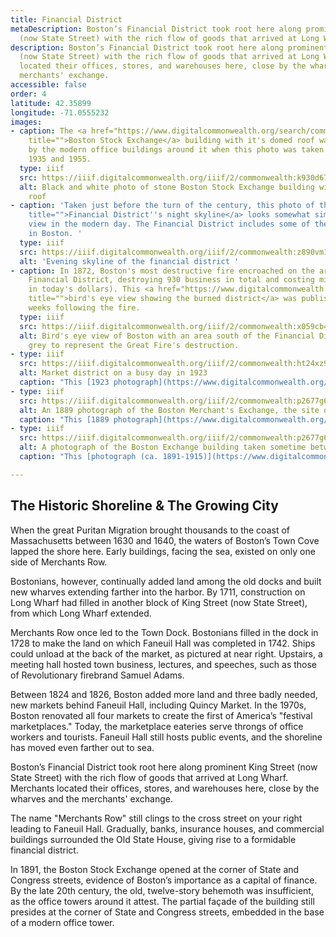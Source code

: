 ```yaml
---
title: Financial District
metaDescription: Boston’s Financial District took root here along prominent King Street
  (now State Street) with the rich flow of goods that arrived at Long Wharf.
description: Boston’s Financial District took root here along prominent King Street
  (now State Street) with the rich flow of goods that arrived at Long Wharf. Merchants
  located their offices, stores, and warehouses here, close by the wharves and the
  merchants' exchange.
accessible: false
order: 4
latitude: 42.35899
longitude: -71.0555232
images:
- caption: The <a href="https://www.digitalcommonwealth.org/search/commonwealth:k930d674m"
    title="">Boston Stock Exchange</a> building with it's domed roof was already dwarfed
    by the modern office buildings around it when this photo was taken sometime between
    1935 and 1955.
  type: iiif
  src: https://iiif.digitalcommonwealth.org/iiif/2/commonwealth:k930d675w
  alt: Black and white photo of stone Boston Stock Exchange building with a domed
    roof
- caption: 'Taken just before the turn of the century, this photo of the <a href="https://www.digitalcommonwealth.org/search/commonwealth:pn89gz79f"
    title="">Financial District''s night skyline</a> looks somewhat similar to the
    view in the modern day. The Financial District includes some of the tallest buildings
    in Boston. '
  type: iiif
  src: https://iiif.digitalcommonwealth.org/iiif/2/commonwealth:z890vm110
  alt: 'Evening skyline of the financial district '
- caption: In 1872, Boston's most destructive fire encroached on the area of today's
    Financial District, destroying 930 business in total and costing millions (billions
    in today's dollars). This <a href="https://www.digitalcommonwealth.org/search/commonwealth:x059cb44q"
    title="">bird's eye view showing the burned district</a> was published in the
    weeks following the fire.
  type: iiif
  src: https://iiif.digitalcommonwealth.org/iiif/2/commonwealth:x059cb450
  alt: Bird's eye view of Boston with an area south of the Financial District shaded
    grey to represent the Great Fire's destruction.
- type: iiif
  src: https://iiif.digitalcommonwealth.org/iiif/2/commonwealth:ht24xz97g
  alt: Market district on a busy day in 1923
  caption: "This [1923 photograph](https://www.digitalcommonwealth.org/search/commonwealth:ht24xz966) depicts the bustling enterprise of Boston's Market District on a particularly hectic day."
- type: iiif
  src: https://iiif.digitalcommonwealth.org/iiif/2/commonwealth:p2677g67w
  alt: An 1889 photograph of the Boston Merchant's Exchange, the site of the present day Exchange Building
  caption: "This [1889 photograph](https://www.digitalcommonwealth.org/search/commonwealth:p2677g66m) depicts the Boston Merchant's Exchange one year before its demolition. Built in 1841 and serving as a hub for Boston's commercial activites, the Old Merchant's Exchange was replaced by the much larger Exchange Building in 1891. "
- type: iiif
  src: https://iiif.digitalcommonwealth.org/iiif/2/commonwealth:p2677g65b
  alt: A photograph of the Boston Exchange building taken sometime between 1891 and 1915
  caption: "This [photograph (ca. 1891-1915)](https://www.digitalcommonwealth.org/search/commonwealth:p2677g642) depicts the Boston Exchange building at the corner of State and Kilby Street. Built in 1891 to house the Boston Stock Exchange, the Boston Exchange Building is still partially standing, its facade preserved as the entrance to the modern Exchange Place skyscraper complex."

---
```

## The Historic Shoreline & The Growing City

When the great Puritan Migration brought thousands to the coast of Massachusetts between 1630 and 1640, the waters of Boston’s Town Cove lapped the shore here. Early buildings, facing the sea, existed on only one side of Merchants Row.

Bostonians, however, continually added land among the old docks and built new wharves extending farther into the harbor. By 1711, construction on Long Wharf had filled in another block of King Street (now State Street), from which Long Wharf extended.

Merchants Row once led to the Town Dock. Bostonians filled in the dock in 1728 to make the land on which Faneuil Hall was completed in 1742. Ships could unload at the back of the market, as pictured at near right. Upstairs, a meeting hall hosted town business, lectures, and speeches, such as those of Revolutionary firebrand Samuel Adams.

Between 1824 and 1826, Boston added more land and three badly needed, new markets behind Faneuil Hall, including Quincy Market. In the 1970s, Boston renovated all four markets to create the first of America’s "festival marketplaces." Today, the marketplace eateries serve throngs of office workers and tourists. Faneuil Hall still hosts public events, and the shoreline has moved even farther out to sea.

Boston’s Financial District took root here along prominent King Street (now State Street) with the rich flow of goods that arrived at Long Wharf. Merchants located their offices, stores, and warehouses here, close by the wharves and the merchants' exchange.

The name "Merchants Row" still clings to the cross street on your right leading to Faneuil Hall. Gradually, banks, insurance houses, and commercial buildings surrounded the Old State House, giving rise to a formidable financial district.

In 1891, the Boston Stock Exchange opened at the corner of State and Congress streets, evidence of Boston’s importance as a capital of finance. By the late 20th century, the old, twelve-story behemoth was insufficient, as the office towers around it attest. The partial façade of the building still presides at the corner of State and Congress streets, embedded in the base of a modern office tower.